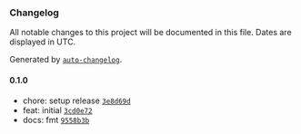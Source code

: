 ### Changelog

All notable changes to this project will be documented in this file. Dates are displayed in UTC.

Generated by [`auto-changelog`](https://github.com/CookPete/auto-changelog).

#### 0.1.0

- chore: setup release [`3e8d69d`](https://github.com/loks0n/appwrite-function-utils/commit/3e8d69d293bfda77adff268aedf75fe394df3af8)
- feat: initial [`3cd0e72`](https://github.com/loks0n/appwrite-function-utils/commit/3cd0e72ddef52a84394f055348dc25e685a67729)
- docs: fmt [`9558b3b`](https://github.com/loks0n/appwrite-function-utils/commit/9558b3b0adeebe1abd3a16c3a8bece8fc5e75819)
